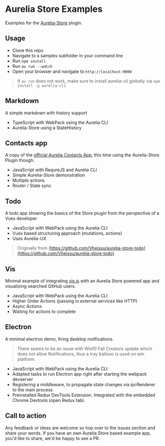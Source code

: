# Aurelia Store Examples

Examples for the [Aurelia-Store](https://github.com/zewa666/aurelia-store) plugin.

## Usage
* Clone this repo
* Navigate to a samples subfolder in your command line
* Run `npm install`
* Run `au run --watch`
* Open your browser and navigate to `http://localhost:9000`

> If `au run` does not work, make sure to install aurelia-cli globally via `npm install -g aurelia-cli`

## Markdown
A simple markdown with history support

* TypeScript with WebPack using the Aurelia CLI
* Aurelia-Store using a StateHistory<State>

## Contacts app
A copy of the [official Aurelia Contacts App](https://github.com/aurelia/app-contacts), this time using the Aurelia-Store Plugin though.

* JavaScript with RequreJS and Aurelia CLI
* Simple Aurelia-Store demonstration
* Multiple actions
* Router / State sync

## Todo
A todo app showing the basics of the Store plugin from the perspective of a Vuex developer

* JavaScript with WebPack using the Aurelia CLI
* Vuex based structuring approach (mutations, actions)
* Uses Aurelia-UX

> Originally from [https://github.com/Vheissu/aurelia-store-todo](https://github.com/Vheissu/aurelia-store-todo)

## Vis
Minimal example of integrating [vis.js](http://visjs.org/index.html) with an Aurelia Store powered app and visualizing searched GitHub users.

* JavaScript with WebPack using the Aurelia CLI
* Higher Order Actions (passing in external services like HTTP)
* Async Actions
* Waiting for actions to complete

## Electron
A minimal electron demo, firing desktop notifications.

> There seems to be an issue with Win10 Fall Creators update which does not allow Notifications, thus a tray balloon is used on win platform.

* JavaScript with WebPack using the Aurelia CLI
* Adapted tasks to run Electron app right after starting the webpack devserver
* Registering a middleware, to propagate state changes via ipcRenderer to the main process
* Preinstalled Redux DevTools Extension. Integrated with the embedded Chrome Devtools (open Redux tab).

## Call to action
Any feedback or ideas are welcome so hop over to the issues section and share your words.
If you have an own Aurelia Store based example app, you'd like to share, we'd be happy to see a PR.